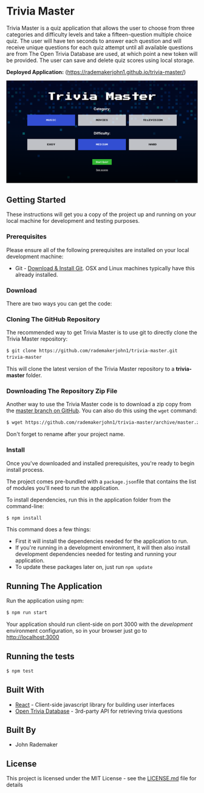 # Trivia Master

Trivia Master is a quiz application that allows the user to choose from three categories and difficulty levels and take a fifteen-question multiple choice quiz. The user will have ten seconds to answer each question and will receive unique questions for each quiz attempt until all available questions are from The Open Trivia Database are used, at which point a new token will be provided. The user can save and delete quiz scores using local storage.

**Deployed Application:** (https://rademakerjohn1.github.io/trivia-master/)


![Alt text](./trivia-master-screenshot.png "Trivia Master Screenshot")


## Getting Started

These instructions will get you a copy of the project up and running on your local machine for development and testing purposes.

### Prerequisites

Please ensure all of the following prerequisites are installed on your local development machine:

* Git - [Download & Install Git](https://git-scm.com/downloads). OSX and Linux machines typically have this already installed.

### Download

There are two ways you can get the code:

### Cloning The GitHub Repository
The recommended way to get Trivia Master is to use git to directly clone the Trivia Master repository:

```bash
$ git clone https://github.com/rademakerjohn1/trivia-master.git
trivia-master
```

This will clone the latest version of the Trivia Master repository to a **trivia-master** folder.

### Downloading The Repository Zip File
Another way to use the Trivia Master code is to download a zip copy from the [master branch on GitHub](https://github.com/rademakerjohn1/trivia-master/archive/master.zip). You can also do this using the `wget` command:

```bash
$ wget https://github.com/rademakerjohn1/trivia-master/archive/master.zip -O trivia-master.zip; unzip trivia-master.zip; rm trivia-master.zip
```

Don't forget to rename after your project name.

### Install

Once you've downloaded and installed prerequisites, you're ready to begin install process. 

The project comes pre-bundled with a `package.json`file that contains the list of modules you'll need to run the application.

To install dependencies, run this in the application folder from the command-line:

```bash
$ npm install
```
This command does a few things:
* First it will install the dependencies needed for the application to run.
* If you're running in a development environment, it will then also install development dependencies needed for testing and running your application.
* To update these packages later on, just run `npm update`

## Running The Application

Run the application using npm:

```bash
$ npm run start
```

Your application should run client-side on port 3000 with the *development* environment configuration, so in your browser just go to [http://localhost:3000](http://localhost:3000)

## Running the tests

```bash
$ npm test
```

## Built With

* [React](https://reactjs.org/) - Client-side javascript library for building user interfaces
* [Open Trivia Database](https://opentdb.com/) - 3rd-party API for retrieving trivia questions

## Built By

* John Rademaker

## License

This project is licensed under the MIT License - see the [LICENSE.md](LICENSE.md) file for details